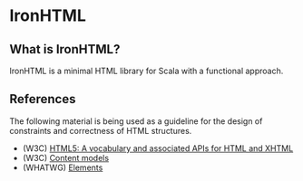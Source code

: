 # IronHTML

## What is IronHTML?

IronHTML is a minimal HTML library for Scala with a functional approach.

## References

The following material is being used as a guideline for the design of constraints and correctness of HTML structures.

* (W3C) [HTML5: A vocabulary and associated APIs for HTML and XHTML](http://www.w3.org/html/wg/drafts/html/CR/)
* (W3C) [Content models](http://www.w3.org/html/wg/drafts/html/CR/dom.html#content-models)
* (WHATWG) [Elements](http://www.whatwg.org/specs/web-apps/current-work/multipage/elements.html)
